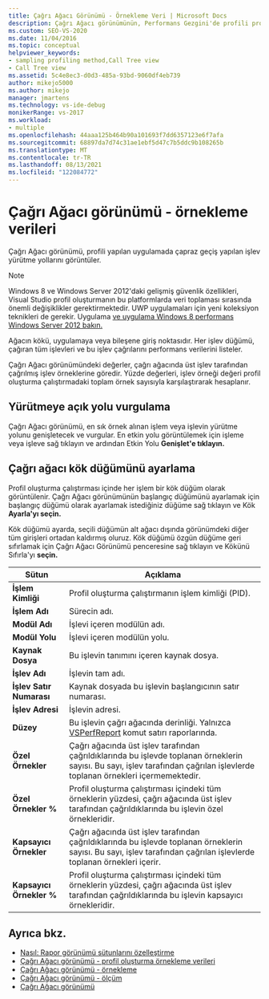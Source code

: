 ```yaml
---
title: Çağrı Ağacı Görünümü - Örnekleme Veri | Microsoft Docs
description: Çağrı Ağacı görünümünün, Performans Gezgini'de profili profili yapılan uygulamada çapraz geçiş yapılan işlev yürütme yolları için örnekleme verilerini Performans Gezgini.
ms.custom: SEO-VS-2020
ms.date: 11/04/2016
ms.topic: conceptual
helpviewer_keywords:
- sampling profiling method,Call Tree view
- Call Tree view
ms.assetid: 5c4e8ec3-d0d3-485a-93bd-9060df4eb739
author: mikejo5000
ms.author: mikejo
manager: jmartens
ms.technology: vs-ide-debug
monikerRange: vs-2017
ms.workload:
- multiple
ms.openlocfilehash: 44aaa125b464b90a101693f7dd6357123e6f7afa
ms.sourcegitcommit: 68897da7d74c31ae1ebf5d47c7b5ddc9b108265b
ms.translationtype: MT
ms.contentlocale: tr-TR
ms.lasthandoff: 08/13/2021
ms.locfileid: "122084772"
---
```

# <a name="call-tree-view---sampling-data"></a>Çağrı Ağacı görünümü - örnekleme verileri
Çağrı Ağacı görünümü, profili yapılan uygulamada çapraz geçiş yapılan işlev yürütme yollarını görüntüler.

> [!NOTE]
> Windows 8 ve Windows Server 2012'daki gelişmiş güvenlik özellikleri, Visual Studio profil oluşturmanın bu platformlarda veri toplaması sırasında önemli değişiklikler gerektirmektedir. UWP uygulamaları için yeni koleksiyon teknikleri de gerekir. Uygulama [ve uygulama Windows 8 performans Windows Server 2012 bakın.](../profiling/performance-tools-on-windows-8-and-windows-server-2012-applications.md)

 Ağacın kökü, uygulamaya veya bileşene giriş noktasıdır. Her işlev düğümü, çağıran tüm işlevleri ve bu işlev çağrılarını performans verilerini listeler.

 Çağrı Ağacı görünümündeki değerler, çağrı ağacında üst işlev tarafından çağrılmış işlev örneklerine göredir. Yüzde değerleri, işlev örneği değeri profil oluşturma çalıştırmadaki toplam örnek sayısıyla karşılaştırarak hesaplanır.

## <a name="highlight-the-execution-hot-path"></a>Yürütmeye açık yolu vurgulama
 Çağrı Ağacı görünümü, en sık örnek alınan işlem veya işlevin yürütme yolunu genişletecek ve vurgular. En etkin yolu görüntülemek için işleme veya işleve sağ tıklayın ve ardından Etkin Yolu **Genişlet'e tıklayın.**

## <a name="set-the-call-tree-root-node"></a>Çağrı ağacı kök düğümünü ayarlama
 Profil oluşturma çalıştırması içinde her işlem bir kök düğüm olarak görüntülenir. Çağrı Ağacı görünümünün başlangıç düğümünü ayarlamak için başlangıç düğümü olarak ayarlamak istediğiniz düğüme sağ tıklayın ve Kök **Ayarla'yı seçin.**

 Kök düğümü ayarda, seçili düğümün alt ağacı dışında görünümdeki diğer tüm girişleri ortadan kaldırmış oluruz. Kök düğümü özgün düğüme geri sıfırlamak için Çağrı Ağacı Görünümü penceresine sağ tıklayın ve Kökünü Sıfırla'yı **seçin.**

|Sütun|Açıklama|
|------------|-----------------|
|**İşlem Kimliği**|Profil oluşturma çalıştırmanın işlem kimliği (PID).|
|**İşlem Adı**|Sürecin adı.|
|**Modül Adı**|İşlevi içeren modülün adı.|
|**Modül Yolu**|İşlevi içeren modülün yolu.|
|**Kaynak Dosya**|Bu işlevin tanımını içeren kaynak dosya.|
|**İşlev Adı**|İşlevin tam adı.|
|**İşlev Satır Numarası**|Kaynak dosyada bu işlevin başlangıcının satır numarası.|
|**İşlev Adresi**|İşlevin adresi.|
|**Düzey**|Bu işlevin çağrı ağacında derinliği. Yalnızca [VSPerfReport](../profiling/vsperfreport.md) komut satırı raporlarında.|
|**Özel Örnekler**|Çağrı ağacında üst işlev tarafından çağrıldıklarında bu işlevde toplanan örneklerin sayısı. Bu sayı, işlev tarafından çağrılan işlevlerde toplanan örnekleri içermemektedir.|
|**Özel Örnekler %**|Profil oluşturma çalıştırması içindeki tüm örneklerin yüzdesi, çağrı ağacında üst işlev tarafından çağrıldıklarında bu işlevin özel örnekleridir.|
|**Kapsayıcı Örnekler**|Çağrı ağacında üst işlev tarafından çağrıldıklarında bu işlevde toplanan örneklerin sayısı. Bu sayı, işlev tarafından çağrılan işlevlerde toplanan örnekleri içerir.|
|**Kapsayıcı Örnekler %**|Profil oluşturma çalıştırması içindeki tüm örneklerin yüzdesi, çağrı ağacında üst işlev tarafından çağrıldıklarında bu işlevin kapsayıcı örnekleridir.|

## <a name="see-also"></a>Ayrıca bkz.
- [Nasıl: Rapor görünümü sütunlarını özelleştirme](../profiling/how-to-customize-report-view-columns.md)
- [Çağrı Ağacı görünümü - profil oluşturma örnekleme verileri](../profiling/call-Tree-view-sampling-data.md)
- [Çağrı Ağacı görünümü - örnekleme](../profiling/call-tree-view-dotnet-memory-sampling-data.md)
- [Çağrı Ağacı görünümü - ölçüm](../profiling/call-tree-view-dotnet-memory-instrumentation-data.md)
- [Çağrı Ağacı görünümü](../profiling/call-tree-view-instrumentation-data.md)
